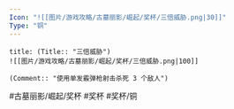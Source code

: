 ```yaml
---
Icon: "![[图片/游戏攻略/古墓丽影/崛起/奖杯/三倍威胁.png|30]]"
Type: "铜"
---
```

```ad-common-bronze-trophy
title: (Title:: "三倍威胁")
![[图片/游戏攻略/古墓丽影/崛起/奖杯/三倍威胁.png|100]]

(Comment:: "使用单发霰弹枪射击杀死 3 个敌人")
```

#古墓丽影/崛起/奖杯 #奖杯 #奖杯/铜
